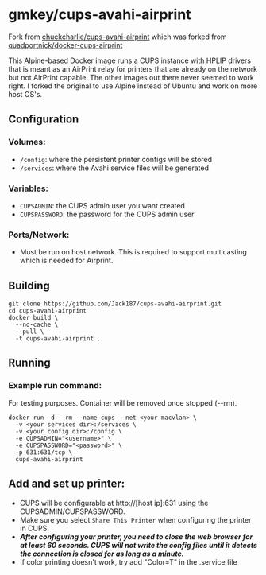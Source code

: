 # gmkey/cups-avahi-airprint
Fork from [chuckcharlie/cups-avahi-airprint](https://github.com/chuckcharlie/docker-cups-airprint) which was forked 
from [quadportnick/docker-cups-airprint](https://github.com/quadportnick/docker-cups-airprint)

This Alpine-based Docker image runs a CUPS instance with HPLIP drivers that is meant as an AirPrint relay for printers that are already on the network but not AirPrint capable. The other images out there never seemed to work right. I forked the original to use Alpine instead of Ubuntu and work on more host OS's.

## Configuration

### Volumes:
* `/config`: where the persistent printer configs will be stored
* `/services`: where the Avahi service files will be generated

### Variables:
* `CUPSADMIN`: the CUPS admin user you want created
* `CUPSPASSWORD`: the password for the CUPS admin user

### Ports/Network:
* Must be run on host network. This is required to support multicasting which is needed for Airprint.

## Building

```
git clone https://github.com/Jack187/cups-avahi-airprint.git
cd cups-avahi-airprint
docker build \
  --no-cache \
  --pull \
  -t cups-avahi-airprint .
```

## Running

### Example run command:
For testing purposes. Container will be removed once stopped (--rm).

```
docker run -d --rm --name cups --net <your macvlan> \
  -v <your services dir>:/services \
  -v <your config dir>:/config \
  -e CUPSADMIN="<username>" \
  -e CUPSPASSWORD="<password>" \
  -p 631:631/tcp \
  cups-avahi-airprint
```

## Add and set up printer:
* CUPS will be configurable at http://[host ip]:631 using the CUPSADMIN/CUPSPASSWORD.
* Make sure you select `Share This Printer` when configuring the printer in CUPS.
* ***After configuring your printer, you need to close the web browser for at least 60 seconds. CUPS will not write the config files until it detects the connection is closed for as long as a minute.***
* If color printing doesn't work, try add "<txt-record>Color=T</txt-record>" in the .service file




